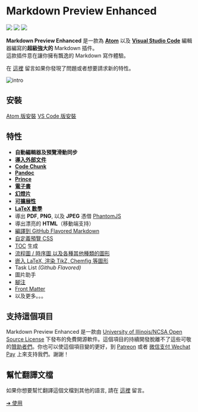 # Markdown Preview Enhanced

[![](https://img.shields.io/github/tag/shd101wyy/markdown-preview-enhanced.svg)](https://github.com/shd101wyy/markdown-preview-enhanced/releases) ![](https://img.shields.io/apm/dm/markdown-preview-enhanced.svg)  [![](https://img.shields.io/github/stars/shd101wyy/markdown-preview-enhanced.svg?style=social&label=Star)](https://github.com/shd101wyy/markdown-preview-enhanced)  

**Markdown Preview Enhanced** 是一款為 [**Atom**](https://atom.io/packages/markdown-preview-enhanced) 以及 [**Visual Studio Code**](https://marketplace.visualstudio.com/items?itemName=shd101wyy.markdown-preview-enhanced) 編輯器編寫的**超級強大的** Markdown 插件。    
這款插件意在讓你擁有飄逸的 Markdown 寫作體驗。

在 [這裡](https://github.com/shd101wyy/markdown-preview-enhanced/issues) 留言如果你發現了問題或者想要請求新的特性。

![intro](https://user-images.githubusercontent.com/1908863/28227953-eb6eefa4-68a1-11e7-8769-96ea83facf3b.png)

## 安裝
[Atom 版安裝](zh-tw/installation.md)
[VS Code 版安裝](zh-tw/vscode-installation.md)

## 特性

- **自動編輯器及預覽滑動同步**  
- **[導入外部文件](zh-tw/file-imports.md)**
- **[Code Chunk](zh-tw/code-chunk.md)**
- **[Pandoc](zh-tw/pandoc.md)**
- **[Prince](zh-tw/prince.md)**  
- **[電子書](zh-tw/ebook.md)**
- **[幻燈片](zh-tw/presentation.md)**
- **[可擴展性](developer.md?id=how-to-write-extensions)**
- **[LaTeX 數學](zh-tw/math.md)**  
- 導出 **PDF**, **PNG**, 以及 **JPEG** 憑借 [PhantomJS](zh-tw/phantomjs.md)   
- 導出漂亮的 **HTML**（移動端支持）  
- [編譯到 GitHub Flavored Markdown](zh-tw/markdown.md)
- [自定義預覽 CSS](zh-tw/customize-css.md)  
- [TOC](zh-tw/toc.md) 生成  
- [流程圖 / 時序圖 以及各種其他種類的圖形](zh-tw/graphs.md)
- [嵌入 LaTeX, 渲染 TikZ, Chemfig 等圖形](zh-tw/code-chunk.md?id=latex)
- Task List *(Github Flavored)*  
- 圖片助手
- [腳注](https://github.com/shd101wyy/markdown-preview-enhanced/issues/35)  
- [Front Matter](https://github.com/shd101wyy/markdown-preview-enhanced/issues/100)
- 以及更多。。。

## 支持這個項目
Markdown Preview Enhanced 是一款由 [University of Illinois/NCSA Open Source License](LICENSE.md) 下發布的免費開源軟件。這個項目的持續開發脫離不了這些可敬的[贊助者們](backers.md)。你也可以使這個項目變的更好，到 [Patreon](https://www.patreon.com/shd101wyy) 或者 [微信支付 Wechat Pay](https://shd101wyy.github.io/markdown-preview-enhanced/#/wechat) 上來支持我們。謝謝！

## 幫忙翻譯文檔
如果你想要幫忙翻譯這個文檔到其他的語言, 請在 [這裡](https://github.com/shd101wyy/markdown-preview-enhanced/issues) 留言。      

[➔ 使用](zh-tw/usages.md)